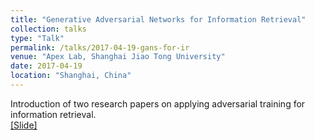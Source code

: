 ```yaml
---
title: "Generative Adversarial Networks for Information Retrieval"
collection: talks
type: "Talk"
permalink: /talks/2017-04-19-gans-for-ir
venue: "Apex Lab, Shanghai Jiao Tong University"
date: 2017-04-19
location: "Shanghai, China"
---
```


Introduction of two research papers on applying adversarial training for information retrieval.<br>
[[Slide]](https://lantaoyu.github.io/files/2017-04-19-gans-for-ir.pdf)